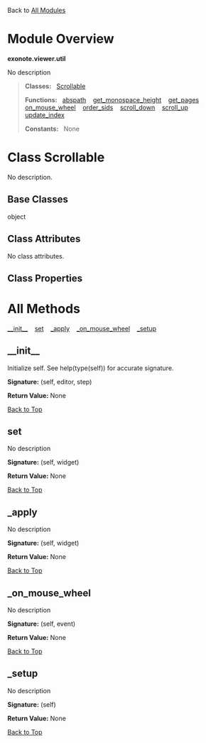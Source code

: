 Back to [All Modules](https://github.com/pyrustic/exonote/blob/master/docs/modules/README.md#readme)

# Module Overview

**exonote.viewer.util**
 
No description

> **Classes:** &nbsp; [Scrollable](https://github.com/pyrustic/exonote/blob/master/docs/modules/content/exonote.viewer.util/content/classes/Scrollable.md#class-scrollable)
>
> **Functions:** &nbsp; [abspath](https://github.com/pyrustic/exonote/blob/master/docs/modules/content/exonote.viewer.util/content/functions.md#abspath) &nbsp;&nbsp; [get\_monospace\_height](https://github.com/pyrustic/exonote/blob/master/docs/modules/content/exonote.viewer.util/content/functions.md#get_monospace_height) &nbsp;&nbsp; [get\_pages](https://github.com/pyrustic/exonote/blob/master/docs/modules/content/exonote.viewer.util/content/functions.md#get_pages) &nbsp;&nbsp; [on\_mouse\_wheel](https://github.com/pyrustic/exonote/blob/master/docs/modules/content/exonote.viewer.util/content/functions.md#on_mouse_wheel) &nbsp;&nbsp; [order\_sids](https://github.com/pyrustic/exonote/blob/master/docs/modules/content/exonote.viewer.util/content/functions.md#order_sids) &nbsp;&nbsp; [scroll\_down](https://github.com/pyrustic/exonote/blob/master/docs/modules/content/exonote.viewer.util/content/functions.md#scroll_down) &nbsp;&nbsp; [scroll\_up](https://github.com/pyrustic/exonote/blob/master/docs/modules/content/exonote.viewer.util/content/functions.md#scroll_up) &nbsp;&nbsp; [update\_index](https://github.com/pyrustic/exonote/blob/master/docs/modules/content/exonote.viewer.util/content/functions.md#update_index)
>
> **Constants:** &nbsp; None

# Class Scrollable
No description.

## Base Classes
object

## Class Attributes
No class attributes.

## Class Properties


# All Methods
[\_\_init\_\_](#__init__) &nbsp;&nbsp; [set](#set) &nbsp;&nbsp; [\_apply](#_apply) &nbsp;&nbsp; [\_on\_mouse\_wheel](#_on_mouse_wheel) &nbsp;&nbsp; [\_setup](#_setup)

## \_\_init\_\_
Initialize self.  See help(type(self)) for accurate signature.



**Signature:** (self, editor, step)





**Return Value:** None

[Back to Top](#module-overview)


## set
No description



**Signature:** (self, widget)





**Return Value:** None

[Back to Top](#module-overview)


## \_apply
No description



**Signature:** (self, widget)





**Return Value:** None

[Back to Top](#module-overview)


## \_on\_mouse\_wheel
No description



**Signature:** (self, event)





**Return Value:** None

[Back to Top](#module-overview)


## \_setup
No description



**Signature:** (self)





**Return Value:** None

[Back to Top](#module-overview)



